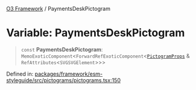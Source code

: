 [O3 Framework](../API.md) / PaymentsDeskPictogram

# Variable: PaymentsDeskPictogram

> `const` **PaymentsDeskPictogram**: `MemoExoticComponent`\<`ForwardRefExoticComponent`\<[`PictogramProps`](../type-aliases/PictogramProps.md) & `RefAttributes`\<`SVGSVGElement`\>\>\>

Defined in: [packages/framework/esm-styleguide/src/pictograms/pictograms.tsx:150](https://github.com/openmrs/openmrs-esm-core/blob/main/packages/framework/esm-styleguide/src/pictograms/pictograms.tsx#L150)
